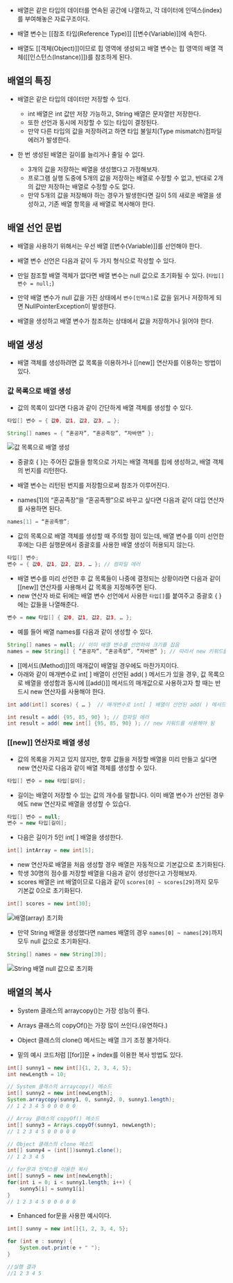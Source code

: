 - 배열은 같은 타입의 데이터를 연속된 공간에 나열하고, 각 데이터에 인덱스(index)를 부여해놓은 자료구조이다. 

- 배열 변수는 [[참조 타입(Reference Type)]] [[변수(Variable)]]에 속한다.
- 배열도 [[객체(Object)]]이므로 힙 영역에 생성되고 배열 변수는 힙 영역의 배열 객체([[인스턴스(Instance)]])를 참조하게 된다.
## 배열의 특징

-  배열은 같은 타입의 데이터만 저장할 수 있다.
	-  int 배열은 int 값만 저장 가능하고, String 배열은 문자열만 저장한다.
	- 또한 선언과 동시에 저장할 수 있는 타입이 결정된다. 
	- 만약 다른 타입의 값을 저장하려고 하면 타입 불일치(Type mismatch)컴파일 에러가 발생한다.

-  한 번 생성된 배열은 길이를 늘리거나 줄일 수 없다.
	- 3개의 값을 저장하는 배열을 생성했다고 가정해보자.
	- 프로그램 실행 도중에 5개의 값을 저장하는 배열로 수정할 수 없고, 반대로 2개의 값만 저장하는 배열로 수정할 수도 없다.
	- 만약 5개의 값을 저장해야 하는 경우가 발생한다면 길이 5의 새로운 배열을 생성하고, 기존 배열 항목을 새 배열로 복사해야 한다.

## 배열 선언 문법

- 배열을 사용하기 위해서는 우선 배열 [[변수(Variable)]]를 선언해야 한다.
- 배열 변수 선언은 다음과 같이 두 가지 형식으로 작성할 수 있다.

- 만일 참조할 배열 객체가 없다면 배열 변수는 null 값으로 초기화될 수 있다. (`타입[] 변수 = null;`)

- 만약 배열 변수가 null 값을 가진 상태에서 `변수[인덱스]`로 값을 읽거나 저장하게 되면 NullPointerException이 발생한다.
- 배열을 생성하고 배열 변수가 참조하는 상태에서 값을 저장하거나 읽어야 한다.

## 배열 생성

-  배열 객체를 생성하려면 값 목록을 이용하거나 [[new]] 연산자를 이용하는 방법이 있다.

### 값 목록으로 배열 생성

- 값의 목록이 있다면 다음과 같이 간단하게 배열 객체를 생성할 수 있다.

```java
타입[] 변수 = { 값0, 값1, 값2, 값3, … };

String[] names = { “혼공자”, “혼공족장”, “자바맨” };
```

![값 목록으로 배열 생성](http://hongong.hanbit.co.kr/wp-content/uploads/2023/03/%EA%B0%92-%EB%AA%A9%EB%A1%9D%EC%9C%BC%EB%A1%9C-%EB%B0%B0%EC%97%B4-%EC%83%9D%EC%84%B1.png)

- 중괄호 { }는 주어진 값들을 항목으로 가지는 배열 객체를 힙에 생성하고, 배열 객체의 번지를 리턴한다. 
- 배열 변수는 리턴된 번지를 저장함으로써 참조가 이루어진다.

- names[1]의 “혼공족장”을 “혼공족짱”으로 바꾸고 싶다면 다음과 같이 대입 연산자를 사용하면 된다.

```java
names[1] = “혼공족짱”;
```

- 값의 목록으로 배열 객체를 생성할 때 주의할 점이 있는데, 배열 변수를 이미 선언한 후에는 다른 실행문에서 중괄호를 사용한 배열 생성이 허용되지 않는다.

```java
타입[] 변수;
변수 = { 값0, 값1, 값2, 값3, … }; // 컴파일 에러
```

- 배열 변수를 미리 선언한 후 값 목록들이 나중에 결정되는 상황이라면 다음과 같이 [[new]] 연산자를 사용해서 값 목록을 지정해주면 된다.
- new 연산자 바로 뒤에는 배열 변수 선언에서 사용한 `타입[]`를 붙여주고 중괄호 { }에는 값들을 나열해준다.

```java
변수 = new 타입[] { 값0, 값1, 값2, 값3, … };
```

- 예를 들어 배열 names를 다음과 같이 생성할 수 있다.

```java
String[] names = null; // 이미 배열 변수를 선언하여 크기를 잡음
names = new String[] { “혼공자”, “혼공족장”, “자바맨” }; // 따라서 new 키워드를 사용하여 새로운 배열을 할당
```

- [[메서드(Method)]]의 매개값이 배열일 경우에도 마찬가지이다. 
- 아래와 같이 매개변수로 int[ ] 배열이 선언된 add( ) 메서드가 있을 경우, 값 목록으로 배열을 생성함과 동시에 [[add()]] 메서드의 매개값으로 사용하고자 할 때는 반드시 new 연산자를 사용해야 한다.

```java
int add(int[] scores) { … }  // 매개변수로 int[ ] 배열이 선언된 add( ) 메서드가 있을 경우

int result = add( {95, 85, 90} ); // 컴파일 에러 
int result = add( new int[] {95, 85, 90} ); // new 키워드를 사용해야 됨
```

### [[new]] 연산자로 배열 생성

- 값의 목록을 가지고 있지 않지만, 향후 값들을 저장할 배열을 미리 만들고 싶다면 new 연산자로 다음과 같이 배열 객체를 생성할 수 있다.

```java
타입[] 변수 = new 타입[길이];
```

- 길이는 배열이 저장할 수 있는 값의 개수를 말합니다. 이미 배열 변수가 선언된 경우에도 new 연산자로 배열을 생성할 수 있습다.


```java
타입[] 변수 = null;
변수 = new 타입[길이];
```

- 다음은 길이가 5인 int[ ] 배열을 생성한다.

```java
int[] intArray = new int[5];
```

- new 연산자로 배열을 처음 생성할 경우 배열은 자동적으로 기본값으로 초기화된다.
- 학생 30명의 점수를 저장할 배열을 다음과 같이 생성한다고 가정해보자.
- scores 배열은 int 배열이므로 다음과 같이 `scores[0] ~ scores[29]`까지 모두 기본값 0으로 초기화된다.

```java
int[] scores = new int[30];
```

![배열(array) 초기화](http://hongong.hanbit.co.kr/wp-content/uploads/2023/03/%EB%B0%B0%EC%97%B4array-%EC%B4%88%EA%B8%B0%ED%99%94.png)

- 만약 String 배열을 생성했다면 names 배열의 경우 `names[0] ~ names[29]`까지 모두 null 값으로 초기화된다.

```java
String[] names = new String[30];
```

![String 배열 null 값으로 초기화](http://hongong.hanbit.co.kr/wp-content/uploads/2023/03/String-%EB%B0%B0%EC%97%B4-null-%EA%B0%92%EC%9C%BC%EB%A1%9C-%EC%B4%88%EA%B8%B0%ED%99%94.png)

## 배열의 복사

- System 클래스의 arraycopy()는 가장 성능이 좋다.
- Arrays 클래스의 copyOf()는 가장 많이 쓰인다.(유연하다.)
- Object 클래스의 clone() 메서드는 배열 크기 조정 불가하다.

- 밑의 예시 코드처럼 [[for]]문 + index를 이용한 복사 방법도 있다.

```java
int[] sunny1 = new int[]{1, 2, 3, 4, 5};
int newLength = 10;

// System 클래스의 arraycopy() 메소드
int[] sunny2 = new int[newLength];
System.arraycopy(sunny1, 0, sunny2, 0, sunny1.length);
// 1 2 3 4 5 0 0 0 0 0 

// Array 클래스의 copyOf() 메소드
int[] sunny3 = Arrays.copyOf(sunny1, newLength);
// 1 2 3 4 5 0 0 0 0 0 

// Object 클래스의 clone 메소드
int[] sunny4 = (int[])sunny1.clone();
// 1 2 3 4 5

// for문과 인덱스를 이용한 복사
int[] sunny5 = new int[newLength];
for(int i = 0; i < sunny1.length; i++) {
    sunny5[i] = sunny1[i]
}
// 1 2 3 4 5 0 0 0 0 0 
```

- Enhanced for문을 사용한 예시이다.

```java
int[] sunny = new int[]{1, 2, 3, 4, 5};

for (int e : sunny) {
    System.out.print(e + " ");
}

//실행 결과
//1 2 3 4 5
```
